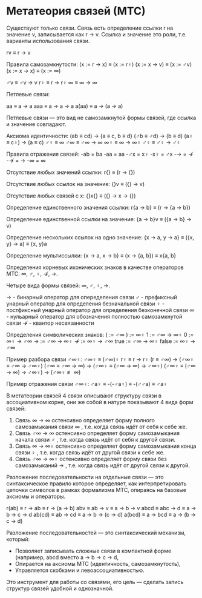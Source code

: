 # Метатеория связей (МТС)

Существуют только связи.
Связь есть определение ссылки r на значение v, записывается как r → v.
Ссылка и значение это роли, т.е. варианты использования связи.

rv ≡ r → v

Правила самозамкнутости:
(x := r → x) ≡ (x := r♀)
(x := x → v) ≡ (x := ♂v)
(x := x → x) ≡ (x := ∞)

♂v ≡ ♂v → v
r♀ ≡ r → r♀
∞ ≡ ∞ → ∞

Петлевые связи:

aa ≡ a → a
aaa ≡ a → a → a
a(aa) ≡ a → (a → a)

Петлевые связи — это вид не самозамкнутой формы связей, где ссылка и значение совпадают.

Аксиома идентичности:
(ab ≡ cd) → {a ≡ c, b ≡ d}
(♂b ≡ ♂d) → (b ≡ d)
(a♀ ≡ c♀) → (a ≡ c)
♂♀ ≡ ∞
♂∞ ≡ ♂∞ → ∞
∞♀ ≡ ∞ → ∞♀
♂♀ ≡ ♂♀ → ♂♀

Правила отражения связей:
-ab = ba
-aa = aa
-♂x = x♀
-x♀ = ♂x
-→ = ↛ 
-↛  = →
-∞ = ∞

Отсутствие любых значений ссылки:
r{} ≡ (r → {})

Отсутствие любых ссылок на значение:
{}v ≡ ({} → v)

Отсутствие любых связей с x:
{}x{} ≡ ({} → x → {})

Определение единственного значения ссылки:
r{a → b} ≡ (r → {a → b})

Определение единственной ссылки на значение:
{a → b}v ≡ ({a → b} → v)

Определение нескольких ссылок на одно значение:
{x → a, y → a} ≡ ({x, y} → a) ≡ {x, y}a

Определение мультиссылки:
{x → a, x → b} ≡ (x → {a, b}) ≡ x{a, b}

Определения корневых иконических знаков в качестве операторов МТС:
∞, ♂, ♀, ↛, →.

Четыре вида формы связей:
∞, ♂, ♀, →.

→ - бинарный оператор для опеределения связи
♂ - префиксный унарный оператор для определения безначальной связи
♀ - постфиксный унарный оператор для определения безконечной связи
∞ - нульарный оператор для обозначения полностью самозамкнутой связи
↛  - квантор несвязанности

Определения символических знаков:
( := ♂∞
) := ∞♀
1 := ♂∞ → ∞♀
0 := ∞♀ → ♂∞
→ := ♂∞ → ∞♀
↛ := ∞♀ → ♂∞
true := ♂∞ → ∞♀
false := ∞♀ → ♂∞

Пример разбора связи ♂∞♀:
♂∞♀ ≡ (♂∞)♀
r♀ ≡ r → r♀
(r ≡ ♂∞) → (♂∞♀ ≡ ♂∞ → ♂∞♀)
(♂∞ ≡ ♂∞ → ∞) → (♂∞♀ ≡ (♂∞ → ∞) → ♂∞♀)
(♂∞♀ ≡ (♂∞ → ∞) → ♂∞♀) → (♂∞♀ ≢  ∞)

Пример отражения связи ♂∞♀:
♂a♀ ≡ -(-♂a♀) ≡ -(♂♂a) ≡ ♂a♀

В метатеории связей 4 связи описывают структуру связи в ассоциативном корне, они же собой в натуре показывают 4 вида форм связей:

1. Связь ∞ → ∞ остенсивно определяет форму полного самозамыкания связи ∞ , т.е. когда связь идёт от себя к себе же.
2. Связь ♂∞ → ∞ остенсивно определяет форму самозамыкания начала связи ♂ , т.е. когда связь идёт от себя к другой связи.
3. Связь ∞ → ∞♀ остенсивно определяет форму самозамыкания конца связи ♀ , т.е. когда связь идёт от другой связи к себе же.
4. Связь ♂∞ → ∞♀ остенсивно определяет форму связи без самозамыканий → , т.е. когда связь идёт от другой связи к другой.

Разложение последовательности на отдельные связи — это синтаксическое правило которое определяет, как интерпретировать цепочки символов в рамках формализма МТС, опираясь на базовые аксиомы и операторы.

r(ab) ≡ r → ab ≡ r → (a → b)
abv ≡ ab → v ≡ a → b → v
abcd ≡ abc → d ≡ a → b → c → d
ab(cd) ≡ ab → cd ≡ a → b → (c → d)
a(bcd) ≡ a → bcd ≡ a → (b → c → d)

Разложение последовательностей — это синтаксический механизм, который:

* Позволяет записывать сложные связи в компактной форме (например, abcd вместо a → b → c → d,
* Опирается на аксиомы МТС (идентичность, самозамкнутость),
* Управляется скобками и левоассоциативностью.

Это инструмент для работы со связями, его цель — сделать запись структур связей удобной и однозначной.
